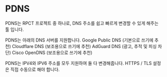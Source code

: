# PDNS
PDNS는 RPCT 프로젝트 중 하나로, DNS 주소를 쉽고 빠르게 변경할 수 있게 해주는 툴 입니다.

PDNS는 아래의 DNS 서버를 지원합니다.
Google Public DNS (기본으로 쓰기에 추천)
Cloudflare DNS (보조용으로 쓰기에 추천)
AdGuard DNS (광고, 추적 및 피싱 차단)
Cisco OpenDNS (보조용으로 쓰기에 추천)

PDNS는 IPV4와 IPV6 주소를 모두 지원하여 둘 다 변경해줍니다.
HTTPS / TLS 설정은 직접 수동으로 해야 합니다.
